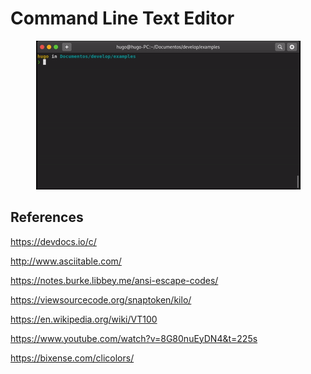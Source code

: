 # Command Line Text Editor

<p align="center">
  <img src="./.github/editor.gif" />
</p>


## References 

https://devdocs.io/c/

http://www.asciitable.com/

https://notes.burke.libbey.me/ansi-escape-codes/

https://viewsourcecode.org/snaptoken/kilo/

https://en.wikipedia.org/wiki/VT100

https://www.youtube.com/watch?v=8G80nuEyDN4&t=225s

https://bixense.com/clicolors/
